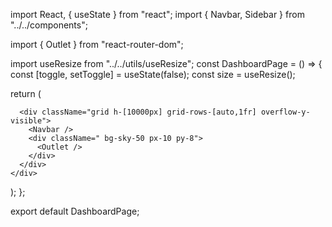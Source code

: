 import React, { useState } from "react";
import { Navbar, Sidebar } from "../../components";

import { Outlet } from "react-router-dom";

import useResize from "../../utils/useResize";
const DashboardPage = () => {
const [toggle, setToggle] = useState(false);
const size = useResize();

return (
<div
      className="grid min-h-screen
       w-full
      grid-cols-[auto,1fr]"
    >
<nav className="h-full w-[250px] bg-white">
<Sidebar />
</nav>

      <div className="grid h-[10000px] grid-rows-[auto,1fr] overflow-y-visible">
        <Navbar />
        <div className=" bg-sky-50 px-10 py-8">
          <Outlet />
        </div>
      </div>
    </div>

);
};

export default DashboardPage;
